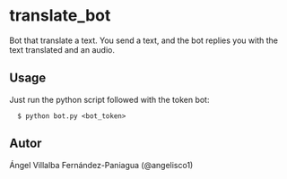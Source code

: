 # translate_bot

Bot that translate a text.
You send a text, and the bot replies you with the text translated and an audio.


## Usage ##
Just run the python script followed with the token bot:

      $ python bot.py <bot_token>


## Autor ##
Ángel Villalba Fernández-Paniagua (@angelisco1)
